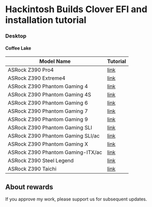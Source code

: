 # Hackintosh Builds Clover EFI and installation tutorial

### Desktop

#### Coffee Lake

| Model Name              | Tutorial                                                     |
| ----------------------- | ------------------------------------------------------------ |
| ASRock Z390 Pro4   | [link](http://ihackline.com/2019/05/21/asrock-z390-pro4-i9-9900k-intel-uhd-630-hackintosh-build-guide/) |
| ASRock Z390 Extreme4   | [link](http://ihackline.com) |
| ASRock Z390 Phantom Gaming 4   | [link](http://ihackline.com) |
| ASRock Z390 Phantom Gaming 4S   | [link](http://ihackline.com) |
| ASRock Z390 Phantom Gaming 6   | [link](http://ihackline.com) |
| ASRock Z390 Phantom Gaming 7   | [link](http://ihackline.com) |
| ASRock Z390 Phantom Gaming 9   | [link](http://ihackline.com) |
| ASRock Z390 Phantom Gaming SLI   | [link](http://ihackline.com) |
| ASRock Z390 Phantom Gaming SLI/ac  | [link](http://ihackline.com) |
| ASRock Z390 Phantom Gaming X  | [link](http://ihackline.com) |
| ASRock Z390 Phantom Gaming-ITX/ac   | [link](http://ihackline.com) |
| ASRock Z390 Steel Legend   | [link](http://ihackline.com) |
| ASRock Z390 Taichi   | [link](http://ihackline.com) |



## About rewards

If you approve my work, please support us for subsequent updates.
